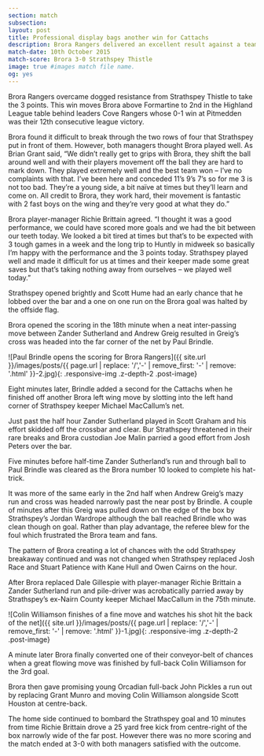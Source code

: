 ```yaml
---
section: match
subsection:
layout: post
title: Professional display bags another win for Cattachs
description: Brora Rangers delivered an excellent result against a team considerably better than their league position suggests. 
match-date: 10th October 2015
match-score: Brora 3-0 Strathspey Thistle
image: true #images match file name.
og: yes
---
```

Brora Rangers overcame dogged resistance from Strathspey Thistle to take the 3 points. This win moves Brora above Formartine to 2nd in the Highland League table behind leaders Cove Rangers whose 0-1 win at Pitmedden was their 12th consecutive league victory. 

Brora found it difficult to break through the two rows of four that Strathspey put in front of them. However, both managers thought Brora played well. As Brian Grant said, “We didn’t really get to grips with Brora, they shift the ball around well and with their players movement off the ball they are hard to mark down. They played extremely well and the best team won – I’ve no complaints with that. I’ve been here and conceded 11’s 9’s 7’s so for me 3 is not too bad. They’re a young side, a bit naïve at times but they’ll learn and come on. All credit to Brora, they work hard, their movement is fantastic with 2 fast boys on the wing and they’re very good at what they do.”

Brora player-manager Richie Brittain agreed. “I thought it was a good performance, we could have scored more goals and we had the bit between our teeth today. We looked a bit tired at times but that’s to be expected with 3 tough games in a week and the long trip to Huntly in midweek so basically I’m happy with the performance and the 3 points today. Strathspey played well and made it difficult for us at times and their keeper made some great saves but that’s taking nothing away from ourselves – we played well today.”  

Strathspey opened brightly and Scott Hume had an early chance that he lobbed over the bar and a one on one run on the Brora goal was halted by the offside flag.

Brora opened the scoring in the 18th minute when a neat inter-passing move between Zander Sutherland and Andrew Greig resulted in Greig’s cross  was headed into the far corner of the net by Paul Brindle. 

![Paul Brindle opens the scoring for Brora Rangers]({{ site.url }}/images/posts/{{ page.url | replace: '/','-' | remove_first: '-' | remove: '.html' }}-2.jpg){: .responsive-img .z-depth-2 .post-image}

Eight minutes later, Brindle added a second for the Cattachs when he finished off another Brora left wing move by slotting into the left hand corner of Strathspey keeper Michael MacCallum’s net.

Just past the half hour Zander Sutherland played in Scott Graham and his effort skidded off the crossbar and clear. Bur Strathspey threatened in their rare breaks and Brora custodian Joe Malin parried a good effort from Josh Peters over the bar. 

Five minutes before half-time Zander Sutherland’s run and through ball to Paul Brindle was cleared as the Brora number 10 looked to complete his hat-trick.

It was more of the same early in the 2nd half when Andrew Greig’s mazy run and cross was headed narrowly past the near post by Brindle. A couple of minutes after this Greig was pulled down on the edge of the box by Strathspey’s Jordan Wardrope although the ball reached Brindle who  was clean though on goal. Rather than play advantage, the referee blew for the foul which frustrated the Brora team and fans. 

The pattern of Brora creating a lot of chances with the odd Strathspey breakaway continued and was not changed when Strathspey replaced Josh Race and Stuart Patience with Kane Hull and Owen Cairns on the hour.

After Brora replaced Dale Gillespie with player-manager Richie Brittain a Zander Sutherland run and pile-driver was acrobatically parried away by Strathspey’s ex-Nairn County keeper Michael MacCallum in the 75th minute.

![Colin Williamson finishes of a fine move and watches his shot hit the back of the net]({{ site.url }}/images/posts/{{ page.url | replace: '/','-' | remove_first: '-' | remove: '.html' }}-1.jpg){: .responsive-img .z-depth-2 .post-image}

A minute later Brora finally converted one of their conveyor-belt of chances when a great flowing move was finished by full-back Colin Williamson for the 3rd goal.

Brora then gave promising young Orcadian full-back John Pickles a run out by replacing Grant Munro and moving Colin Williamson alongside Scott Houston at centre-back.  

The home side continued to bombard the Strathspey goal and 10 minutes from time Richie Brittain drove a 25 yard free kick from centre-right of the box narrowly wide of the far post. However there was no more scoring and the match ended at 3-0 with both managers satisfied with the outcome.